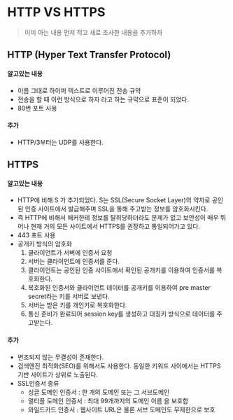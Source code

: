 # HTTP VS HTTPS

> 이미 아는 내용 먼저 적고 새로 조사한 내용을 추가하자

## HTTP (Hyper Text Transfer Protocol)
#### 알고있는 내용
- 이름 그대로 하이퍼 텍스트로 이루어진 전송 규약
- 전송을 할 때 이런 방식으로 하자 라고 하는 규약으로 표준이 되었다.
- 80번 포트 사용
#### 추가
- HTTP/3부터는 UDP를 사용한다.
## HTTPS 
#### 알고있는 내용
- HTTP에 비해 S 가 추가되었다. S는 SSL(Secure Socket Layer)의 약자로 공인된 인증 사이트에서 발급해주며 SSL을 통해 주고받는 정보를 암호화시킨다.
- 즉 HTTP에 비해서 해커한테 정보를 탈취당하더라도 문제가 없고 보안성이 매우 뛰어나 현재 거의 모든 사이트에서 HTTPS를 권장하고 통일되어가고 있다. 
- 443 포트 사용
- 공개키 방식의 암호화
  1. 클라이언트가 서버에 인증서 요청
  2. 서버는 클라이언트에 인증서를 준다.
  3. 클라이언트는 공인된 인증 사이트에서 확인된 공개키를 이용하여 인증서를 복호화한다.
  4. 복호화된 인증서와 클라이언트 데이터를 공개키를 이용하여 pre master secret라는 키를 서버로 보낸다.
  5. 서버는 받은 키를 개인키로 복호화한다.
  6. 통신 준비가 완료되어 session key를 생성하고 대칭키 방식으로 데이터를 주고받는다.
#### 추가
- 변조되지 않는 무결성이 존재한다.
- 검색엔진 최적화(SEO)를 위해서도 사용한다. 동일한 키워드 사이에서는 HTTPS 기반 사이트가 상위로 노출된다.
- SSL인증서 종류
  - 싱글 도메인 인증서 : 한 개의 도메인 또는 그 서브도메인
  - 멀티플 도메인 인증서 : 최대 99개까지의 도메인 이름 을 보호함
  - 와일드카드 인증서 : 웹사이트 URL은 물론 서브 도메인도 무제한으로 보호

